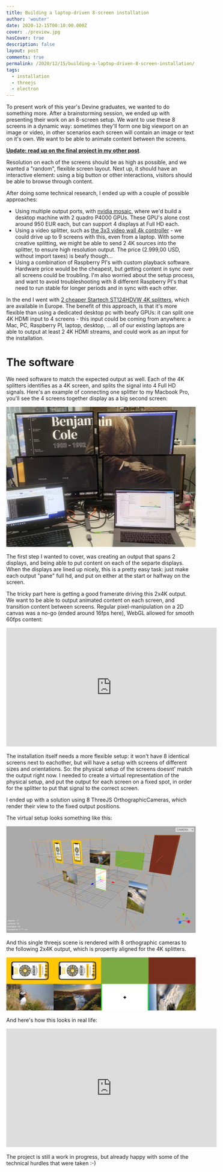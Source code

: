 ```yaml
---
title: Building a laptop-driven 8-screen installation
author: 'wouter'
date: 2020-12-15T00:10:00.000Z
cover: ./preview.jpg
hasCover: true
description: false
layout: post
comments: true
permalink: /2020/12/15/building-a-laptop-driven-8-screen-installation/
tags:
  - installation
  - threejs
  - electron
---
```

To present work of this year's Devine graduates, we wanted to do something more. After a brainstorming session, we ended up with presenting their work on an 8-screen setup. We want to use these 8 screens in a dynamic way: sometimes they'll form one big viewport on an image or video, in other scenarios each screen will contain an image or text on it's own. We want to be able to animate content between the screens.

[**Update: read up on the final project in my other post**](/2021/07/06/making-of-devine-graduation-show-installation/).

Resolution on each of the screens should be as high as possible, and we wanted a "random", flexible screen layout. Next up, it should have an interactive element: using a big button or other interactions, visitors should be able to browse through content.

After doing some technical research, I ended up with a couple of possible approaches:

- Using multiple output ports, with [nvidia mosaic](https://www.nvidia.com/en-us/design-visualization/solutions/nvidia-mosaic-technology/), where we'd build a desktop machine with 2 quadro P4000 GPUs. These GPU's alone cost around 950 EUR each, but can support 4 displays at Full HD each.
- Using a video splitter, such as [the 3x3 video wall 4k controller](https://www.amazon.com/Video-Controller-Switcher-Processor-Splitter/dp/B0818SNSKF?ref_=ast_sto_dp) - we could drive up to 9 screens with this, even from a laptop. With some creative splitting, we might be able to send 2 4K sources into the splitter, to ensure high resolution output. The price (2.999,00 USD, without import taxes) is beafy though...
- Using a combination of Raspberry PI's with custom playback software. Hardware price would be the cheapest, but getting content in sync over all screens could be troubling. I'm also worried about the setup process, and want to avoid troubleshooting with 8 different Raspberry PI's that need to run stable for longer periods and in sync with each other.

In the end I went with [2 cheaper Startech ST124HDVW 4K splitters](https://www.amazon.de/gp/product/B087DT29LM/ref=ppx_yo_dt_b_asin_title_o01_s00?ie=UTF8&psc=1), which are available in Europe. The benefit of this approach, is that it's more flexible than using a dedicated desktop pc with beafy GPUs: it can split one 4K HDMI input to 4 screens - this input could be coming from anywhere: a Mac, PC, Raspberry PI, laptop, desktop, ... all of our existing laptops are able to output at least 2 4K HDMI streams, and could work as an input for the installation.

# The software

We need software to match the expected output as well. Each of the 4K splitters identifies as a 4K screen, and splits the signal into 4 Full HD signals. Here's an example of connecting one splitter to my Macbook Pro, you'll see the 4 screens together display as a big second screen:

![4 screens as one big screen](4-screens-desktop.jpg)

The first step I wanted to cover, was creating an output that spans 2 displays, and being able to put content on each of the separte displays. When the displays are lined up nicely, this is a pretty easy task: just make each output "pane" full hd, and put on either at the start or halfway on the screen.

The tricky part here is getting a good framerate driving this 2x4K output. We want to be able to output animated content on each screen, and transition content between screens. Regular pixel-manipulation on a 2D canvas was a no-go (ended around 16fps here), WebGL allowed for smooth 60fps content:

<iframe width="560" height="315" src="https://www.youtube.com/embed/pWddojxSy3A" frameborder="0" allow="accelerometer; autoplay; encrypted-media; gyroscope; picture-in-picture" allowfullscreen></iframe>

The installation itself needs a more flexible setup: it won't have 8 identical screens next to eachother, but will have a setup with screens of different sizes and orientations. So: the physical setup of the screens doesnt' match the output right now. I needed to create a virtual representation of the physical setup, and put the output for each screen on a fixed spot, in order for the splitter to put that signal to the correct screen.

I ended up with a solution using 8 ThreeJS OrthographicCameras, which render their view to the fixed output positions.

The virtual setup looks something like this:

![view of the threejs scene](editor.jpg)

And this single threejs scene is rendered with 8 orthographic cameras to the following 2x4K output, which is propertly aligned for the 4K splitters.

![view of the output](output.jpg)

And here's how this looks in real life:

<iframe width="560" height="315" src="https://www.youtube.com/embed/2dhGtnLgCHc" frameborder="0" allow="accelerometer; autoplay; encrypted-media; gyroscope; picture-in-picture" allowfullscreen></iframe>

The project is still a work in progress, but already happy with some of the technical hurdles that were taken :-)
